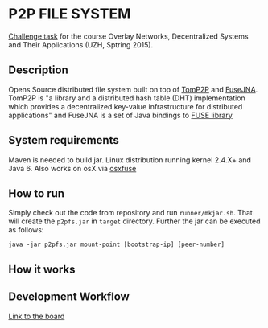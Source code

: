 P2P FILE SYSTEM
===============
[Challenge task](http://www.csg.uzh.ch/teaching/fs15/p2p/challenge.html) for the course Overlay Networks, Decentralized Systems and Their Applications (UZH, Sptring 2015).

## Description ##
Opens Source distributed file system built on top of [TomP2P](https://github.com/tomp2p/TomP2P) and [FuseJNA](https://github.com/EtiennePerot/fuse-jna). TomP2P is "a library and a distributed hash table (DHT) implementation which provides a decentralized key-value infrastructure for distributed applications" and FuseJNA is a set of Java bindings to [FUSE library](http://fuse.sourceforge.net/)

## System requirements ##
Maven is needed to build jar.
Linux distribution running kernel 2.4.X+ and Java 6.
Also works on osX via [osxfuse](https://osxfuse.github.io/)

## How to run ##
Simply check out the code from repository and run `runner/mkjar.sh`. That will create the `p2pfs.jar` in `target` directory.
Further the jar can be executed as follows:

`java -jar p2pfs.jar mount-point [bootstrap-ip] [peer-number]`

## How it works ##

## Development Workflow ##
[Link to the board](https://trello.com/b/ylcjsnyd/challenge-task)
